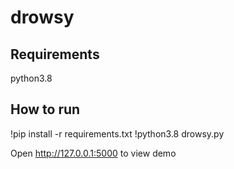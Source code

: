# drowsy

## Requirements
  python3.8 

## How to run
  !pip install -r requirements.txt
  !python3.8 drowsy.py

  Open http://127.0.0.1:5000 to view demo
